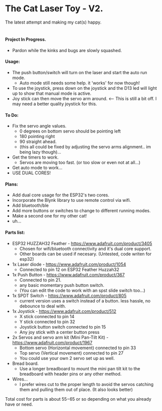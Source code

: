 # The Cat Laser Toy - V2.
The latest attempt and making my cat(s) happy.

#

#### Project In Progress.
- Pardon while the kinks and bugs are slowly squashed.

#### Usage:
- The push button/switch will turn on the laser and start the auto run mode. 
    * Auto mode still needs some help. it 'works' for now though!
- To use the joystick, press down on the joystick and the D13 led will light up to show that manual mode is active. 
- Joy stick can then move the servo arm around. <-- This is still a bit off. I may need a better quality joystick for this.

#### To Do:
- Fix the servo angle values. 
    * 0 degrees on bottom servo should be pointing left
    * 180 pointing right
    * 90 straight ahead.
    * (this all could be fixed by adjusting the servo arms alignment.. im being lazy though)...
- Get the timers to work.
    * Servos are moving too fast. (or too slow or even not at all...)
- Get auto mode to work...
- USE DUAL CORES!

#### Plans:
- Add dual core usage for the ESP32's two cores.
- Incorporate the Blynk library to use remote control via wifi.
- Add bluetooth/ble
- Add more buttons or switches to change to different running modes.
- Make a second one for my other cat!
- uh...

#### Parts list:
- ESP32 HUZZAH32 Feather - https://www.adafruit.com/product/3405
    * Chosen for wifi/bluetooth connectivity and it's dual core support.
    * Other boards can be used if necesary. (Untested, code writen for esp32)
- 1x Laser diode - https://www.adafruit.com/product/1054
    * Connected to pin 12 on ESP32 Feather Huzzah32
- 1x Push Button - https://www.adafruit.com/product/367
    * Connected to pin 21.
    * any basic momentary push button switch. 
    * (You can edit the code to work with an spst slide switch too...)
- 1x SPDT Switch - https://www.adafruit.com/product/805
    * current version uses a switch instead of a button. less hassle, no debounce to deal with.
- 1x Joystick - https://www.adafruit.com/product/512
    * X stick connected to pin 14
    * Y stick connected to pin 32
    * Joystick button switch connected to pin 15
    * Any joy stick with a center button press
- 2x Servos and servo arm kit (Mini Pan-Tilt Kit) - https://www.adafruit.com/product/1967
    * Bottom servo (Horizontal movement) connected to pin 33
    * Top servo (Vertical movement) connected to pin 27
    * You could use your own 2 servo set up as well.
- Bread board.
    * Use a longer breadboard to mount the mini pan tilt kit to the breadboard with header pins or any other method.
- Wires...
    * I prefer wires cut to the proper length to avoid the servos catching them and pulling them out of place. (It also looks better)

Total cost for parts is about $55-$65 or so depending on what you already have or need.
